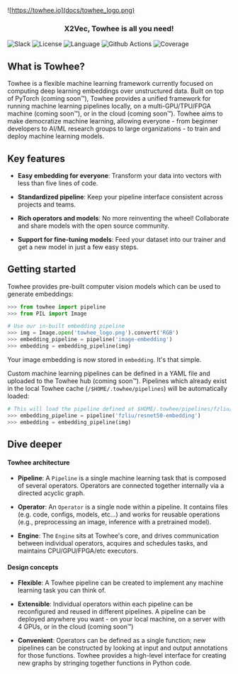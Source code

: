 ![https://towhee.io](docs/towhee_logo.png)

<h3 align="center">
  <p style="text-align: center;"> X2Vec, Towhee is all you need! </p>
</h3>

![Slack](https://img.shields.io/badge/join-slack-orange?style=for-the-badge)
![License](https://img.shields.io/badge/license-apache2.0-green?style=for-the-badge)
![Language](https://img.shields.io/badge/language-python-blue?style=for-the-badge&logoColor=ffdd54)
![Github Actions](https://img.shields.io/github/workflow/status/towhee-io/towhee/Workflow%20for%20pylint/main?label=pylint&style=for-the-badge)
![Coverage](https://img.shields.io/codecov/c/github/towhee-io/towhee?style=for-the-badge)

## What is Towhee?

Towhee is a flexible machine learning framework currently focused on computing deep learning embeddings over unstructured data. Built on top of PyTorch (coming soon&trade;), Towhee provides a unified framework for running machine learning pipelines locally, on a multi-GPU/TPU/FPGA machine (coming soon&trade;), or in the cloud (coming soon&trade;). Towhee aims to make democratize machine learning, allowing everyone - from beginner developers to AI/ML research groups to large organizations - to train and deploy machine learning models.

## Key features

- __Easy embedding for everyone__: Transform your data into vectors with less than five lines of code.

- __Standardized pipeline__: Keep your pipeline interface consistent across projects and teams.

- __Rich operators and models__: No more reinventing the wheel! Collaborate and share models with the open source community.

- __Support for fine-tuning models__: Feed your dataset into our trainer and get a new model in just a few easy steps.

## Getting started

Towhee provides pre-built computer vision models which can be used to generate embeddings:

```python
>>> from towhee import pipeline
>>> from PIL import Image

# Use our in-built embedding pipeline
>>> img = Image.open('towhee_logo.png').convert('RGB')
>>> embedding_pipeline = pipeline('image-embedding')
>>> embedding = embedding_pipeline(img)
```

Your image embedding is now stored in `embedding`. It's that simple.

Custom machine learning pipelines can be defined in a YAML file and uploaded to the Towhee hub (coming soon&trade;). Pipelines which already exist in the local Towhee cache (`/$HOME/.towhee/pipelines`) will be automatically loaded:

```python
# This will load the pipeline defined at $HOME/.towhee/pipelines/fzliu/resnet50-embedding.yaml
>>> embedding_pipeline = pipeline('fzliu/resnet50-embedding')
>>> embedding = embedding_pipeline(img)
```

## Dive deeper

#### Towhee architecture

- __Pipeline__: A `Pipeline` is a single machine learning task that is composed of several operators. Operators are connected together internally via a directed acyclic graph.

- __Operator__: An `Operator` is a single node within a pipeline. It contains files (e.g. code, configs, models, etc...) and works for reusable operations (e.g., preprocessing an image, inference with a pretrained model).

- __Engine__: The `Engine` sits at Towhee's core, and drives communication between individual operators, acquires and schedules tasks, and maintains CPU/GPU/FPGA/etc executors.

#### Design concepts

- __Flexible__: A Towhee pipeline can be created to implement any machine learning task you can think of.

- __Extensible__: Individual operators within each pipeline can be reconfigured and reused in different pipelines. A pipeline can be deployed anywhere you want - on your local machine, on a server with 4 GPUs, or in the cloud (coming soon&trade;)

- __Convenient__: Operators can be defined as a single function; new pipelines can be constructed by looking at input and output annotations for those functions. Towhee provides a high-level interface for creating new graphs by stringing together functions in Python code.
